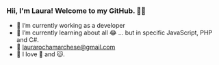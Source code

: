 ### Hii, I'm Laura! Welcome to my GitHub. 👋🏽


- 🔭 I’m currently working as a developer
- 🌱 I’m currently learning about all 😂 ... but in specific JavaScript, PHP and C#.
- 📩 laurarochamarchese@gmail.com
- 💖 I love 🐨 and 🐱.
